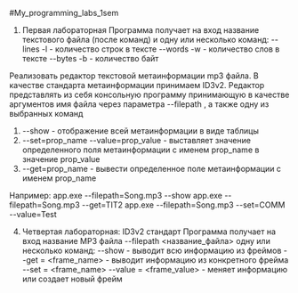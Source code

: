 #My_programming_labs_1sem

1. Первая лабораторная
Программа получает на вход название текстового файла (после команд) и одну или несколько команд:
--lines -l - количество строк в тексте
--words -w - количество слов в тексте
--bytes -b - количество байт

Реализовать редактор текстовой метаинформации mp3 файла.
В качестве стандарта метаинформации принимаем ID3v2.
Редактор представлять из себя консольную программу
принимающую в качестве аргументов имя файла через параметра
--filepath , а также одну из выбранных команд
1. --show - отображение всей метаинформации в виде таблицы
2. --set=prop_name --value=prop_value - выставляет значение
определенного поля метаинформации с именем prop_name в
значение prop_value
3. --get=prop_name - вывести определенное поле
метаинформации с именем prop_name

Например:
app.exe --filepath=Song.mp3 --show
app.exe --filepath=Song.mp3 --get=TIT2
app.exe --filepath=Song.mp3 --set=COMM --value=Test

4. Четвертая лабораторная:
ID3v2 стандарт
Программа получает на вход название MP3 файла --filepath <название_файла> одну или несколько команд:
--show - выводит всю информацию из фреймов
--get = <frame_name> - выводит информацию из конкретного фрейма
--set = <frame_name>  --value = <frame_value> - меняет информацию или создает новый фрейм
